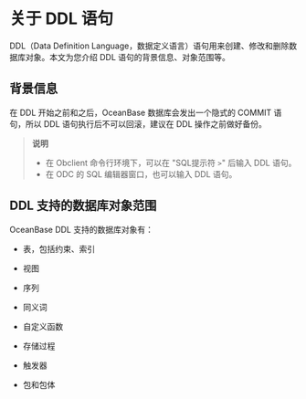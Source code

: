 # 关于 DDL 语句

DDL（Data Definition Language，数据定义语言）语句用来创建、修改和删除数据库对象。本文为您介绍 DDL 语句的背景信息、对象范围等。

## 背景信息

在 DDL 开始之前和之后，OceanBase 数据库会发出一个隐式的 COMMIT 语句，所以 DDL 语句执行后不可以回滚，建议在 DDL 操作之前做好备份。

> **说明**
>
> * 在 Obclient 命令行环境下，可以在 "SQL提示符 `>`" 后输入 DDL 语句。
> * 在 ODC 的 SQL 编辑器窗口，也可以输入 DDL 语句。

## DDL 支持的数据库对象范围

OceanBase DDL 支持的数据库对象有：

* 表，包括约束、索引

* 视图

* 序列

* 同义词

* 自定义函数

* 存储过程

* 触发器

* 包和包体
